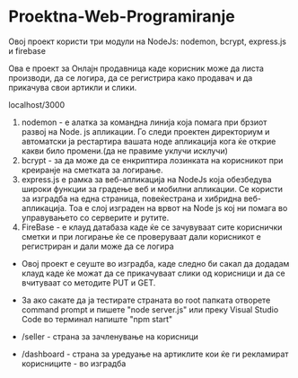 # Proektna-Web-Programiranje

Овој проект користи три модули на NodeJs: nodemon, bcrypt, express.js и firebase

Ова е проект за Онлајн продавница каде корисник може да листа производи, да се логира, да се регистрира како продавач и да прикачува свои артикли и слики.

localhost/3000

1. nodemon - е алатка за командна линија која помага при брзиот развој на Node. js апликации. Го следи проектен директориум и автоматски ја рестартира вашата ноде апликација кога ќе открие какви било промени.(да не правиме уклучи исклучи)
2. bcrypt - за да може да се енкриптира лозинката на корисникот при креиранје на сметката за логирање.
3. express.js е рамка за веб-апликација на NodeJs која обезбедува широки функции за градење веб и мобилни апликации. Се користи за изградба на една страница, повеќестрана и хибридна веб-апликација. Тоа е слој изграден на врвот на Node js кој ни помага во управувањето со серверите и рутите.
4. FireBase - е клауд датабаза каде ќе се зачувуваат сите кориснички сметки и при логирање ќе се проверуваат дали корисникот е регистриран и дали може да се логира

- Овој проект е сеуште во изградба, каде следно би сакал да додадам клауд каде ќе можат да се прикачуваат слики од корисници и да се вчитуваат со методите PUT и GET.

- За ако сакате да ја тестирате страната во root папката отворете command prompt и пишете "node server.js" или преку Visual Studio Code во терминал напиште "npm start"

- /seller - страна за зачленување на корисници 
- /dashboard - страна за уредуање на артиклите кои ќе ги рекламират корисниците - во изградба
